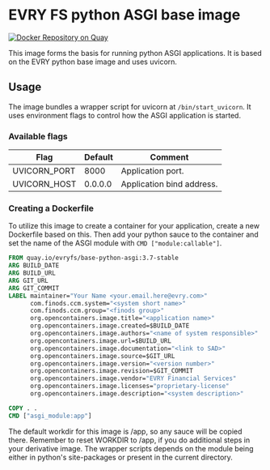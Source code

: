 # EVRY FS python ASGI base image

[![Docker Repository on Quay](https://quay.io/repository/evryfs/base-python-asgi/status "Docker Repository on Quay")](https://quay.io/repository/evryfs/base-python-asgi)

This image forms the basis for running python ASGI applications. It is based on
the EVRY python base image and uses uvicorn.

## Usage

The image bundles a wrapper script for uvicorn at `/bin/start_uvicorn`. It uses
environment flags to control how the ASGI application is started.

### Available flags

Flag             | Default           | Comment 
---------------- | ----------------- | ---------------------------------------------------
UVICORN_PORT	 | 8000              | Application port.
UVICORN_HOST     | 0.0.0.0           | Application bind address.

### Creating a Dockerfile

To utilize this image to create a container for your application, create a new
Dockerfile based on this. Then add your python sauce to the container and set
the name of the ASGI module with `CMD ["module:callable"]`.

```dockerfile
FROM quay.io/evryfs/base-python-asgi:3.7-stable
ARG BUILD_DATE
ARG BUILD_URL
ARG GIT_URL
ARG GIT_COMMIT
LABEL maintainer="Your Name <your.email.here@evry.com>"
      com.finods.ccm.system="<system short name>"
      com.finods.ccm.group="<finods group>"
      org.opencontainers.image.title="<application name>"
      org.opencontainers.image.created=$BUILD_DATE
      org.opencontainers.image.authors="<name of system responsible>"
      org.opencontainers.image.url=$BUILD_URL
      org.opencontainers.image.documentation="<link to SAD>"
      org.opencontainers.image.source=$GIT_URL
      org.opencontainers.image.version="<version number>"
      org.opencontainers.image.revision=$GIT_COMMIT
      org.opencontainers.image.vendor="EVRY Financial Services"
      org.opencontainers.image.licenses="proprietary-license"
      org.opencontainers.image.description="<system description>"

COPY . .
CMD ["asgi_module:app"]
```

The default workdir for this image is /app, so any sauce will be copied there.
Remember to reset WORKDIR to /app, if you do additional steps in your
derivative image. The wrapper scripts depends on the module being either in
python's site-packages or present in the current directory.
